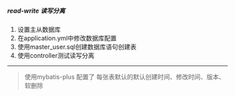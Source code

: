 
##### read-write 读写分离

1. 设置主从数据库
2. 在application.yml中修改数据库配置
3. 使用master_user.sql创建数据库语句创建表
4. 使用controller测试读写分离

--- 
> 使用mybatis-plus 配置了 每张表默认的默认创建时间、修改时间、版本、软删除